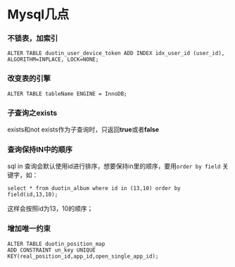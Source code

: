 # Mysql几点
### 不锁表，加索引
```
ALTER TABLE duotin_user_device_token ADD INDEX idx_user_id (user_id), ALGORITHM=INPLACE, LOCK=NONE;
```
### 改变表的引擎

```
ALTER TABLE tableName ENGINE = InnoDB;
```
### 子查询之exists
exists和not exists作为子查询时，只返回**true**或者**false**

### 查询保持IN中的顺序
sql in 查询会默认使用id进行排序，想要保持in里的顺序，要用`order by field` 关键字，如：

```
select * from duotin_album where id in (13,10) order by field(id,13,10);
```
这样会按照id为13，10的顺序；

### 增加唯一约束

```
ALTER TABLE duotin_position_map
ADD CONSTRAINT un_key UNIQUE KEY(real_position_id,app_id,open_single_app_id);
```


